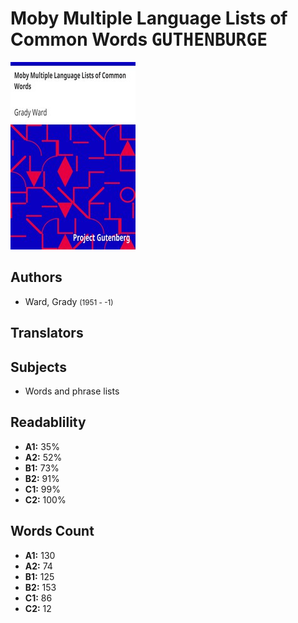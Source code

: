 # Moby Multiple Language Lists of Common Words <kbd>GUTHENBURGE</kbd>

![](./cover.medium.jpg "")

## Authors


 - Ward, Grady <small>(1951 - -1)</small>

## Translators



## Subjects


 - Words and phrase lists

## Readablility


 - **A1:** 35%
 - **A2:** 52%
 - **B1:** 73%
 - **B2:** 91%
 - **C1:** 99%
 - **C2:** 100%

## Words Count


 - **A1:** 130
 - **A2:** 74
 - **B1:** 125
 - **B2:** 153
 - **C1:** 86
 - **C2:** 12
